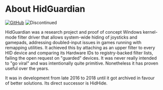 # About HidGuardian

[![GitHub](https://img.shields.io/badge/GitHub-yellowgreen?logo=github)](https://github.com/nefarius/HidGuardian) ![Discontinued](https://img.shields.io/badge/Project%20discontinued-critical)

HidGuardian was a research project and proof of concept Windows kernel-mode filter driver that allows system-wide hiding of joysticks and gamepads, addressing doubled-input issues in games running with remapping utilities. It achieved this by attaching as an upper filter to every HID device and comparing its Hardware IDs to registry-backed filter lists, failing the open request on "guarded" devices. It was never really intended to "go viral" and was intentionally quite primitive. Nonetheless it has proven useful over the years.

It was in development from late 2016 to 2018 until it got archived in favour of better solutions. Its direct successor is HidHide.
